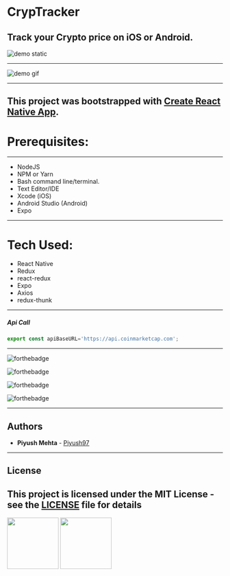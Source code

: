# CrypTracker
## Track your Crypto price on iOS or Android.

![demo static](https://i.imgur.com/tQqHo2f.png)

_________

![demo gif](https://media.giphy.com/media/l1J9LnCuza1P17wIw/giphy.gif)

____________
This project was bootstrapped with [Create React Native App](https://github.com/react-community/create-react-native-app).
----------
# Prerequisites:
---------
* NodeJS
* NPM or Yarn
* Bash command line/terminal.
* Text Editor/IDE
* Xcode (iOS) 
* Android Studio (Android)
* Expo

---------

# Tech Used:
* React Native
* Redux
* react-redux
* Expo
* Axios
* redux-thunk
-----
##### Api Call

```javascript
export const apiBaseURL='https://api.coinmarketcap.com';
````
---------

![forthebadge](https://forthebadge.com/images/badges/built-with-love.svg)

![forthebadge](https://forthebadge.com/images/badges/60-percent-of-the-time-works-every-time.svg)

![forthebadge](https://forthebadge.com/images/badges/makes-people-smile.svg)

![forthebadge](https://forthebadge.com/images/badges/you-didnt-ask-for-this.svg)

------
## Authors

* **Piyush Mehta** - [Piyush97](https://github.com/piyush97)

--------
## License

This project is licensed under the MIT License - see the [LICENSE](https://github.com/piyush97/CrypTrack/blob/master/LICENSE) file for details
--------



<img src="http://www.youroam.com/wp-content/uploads/2014/02/App-Store-Badge-Coming-Soon1.png" style="width:120px"/>
<img src="https://s3.amazonaws.com/static.clcebooks.com/_CLCeBooks/images/sections/playstore-soon.png" style="width:120px"/>
